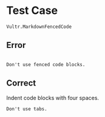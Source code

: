 # Test Case

    Vultr.MarkdownFencedCode

## Error

```

Don't use fenced code blocks.

```

## Correct

Indent code blocks with four spaces.

    Don't use tabs.
